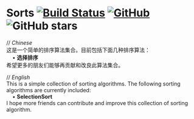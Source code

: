 # Sorts  [![Build Status](https://travis-ci.org/MOHJ0558/Sorts.svg?branch=master)](https://travis-ci.org/MOHJ0558/Sorts) [![GitHub](https://img.shields.io/github/license/mohj0558/sorts.svg?color=brightgreen)](https://github.com/MOHJ0558/Sorts/blob/master/LICENSE) ![GitHub stars](https://img.shields.io/github/stars/mohj0558/sorts.svg?style=social)
// *Chinese*  
这是一个简单的排序算法集合。目前包括下面几种排序算法：  
&nbsp;&nbsp;&nbsp;&nbsp;• **选择排序**  
希望更多的朋友们能够再贡献和改良此算法集合。  

// *English*  
This is a simple collection of sorting algorithms. The following sorting algorithms are currently included:  
&nbsp;&nbsp;&nbsp;&nbsp;• **SelectionSort**  
I hope more friends can contribute and improve this collection of sorting algorithm.  
